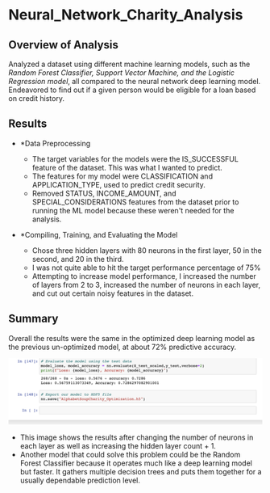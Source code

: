 # Neural_Network_Charity_Analysis

## Overview of Analysis

Analyzed a dataset using different machine learning models, such as the *Random Forest Classifier, Support Vector Machine, and the Logistic Regression model*, all compared to the neural network deep learning model. Endeavored to find out if a given person would be eligible for a loan based on credit history.

## Results

* *Data Preprocessing

  - The target variables for the models were the IS_SUCCESSFUL feature of the dataset. This was what I wanted to predict.
  - The features for my model were CLASSIFICATION and APPLICATION_TYPE, used to predict credit security.
  - Removed STATUS, INCOME_AMOUNT, and SPECIAL_CONSIDERATIONS features from the dataset prior to running the ML model because these weren't needed for the analysis.

* *Compiling, Training, and Evaluating the Model

  - Chose three hidden layers with 80 neurons in the first layer, 50 in the second, and 20 in the third.
  - I was not quite able to hit the target performance percentage of 75%
  - Attempting to increase model performance, I increased the number of layers from 2 to 3, increased the number of neurons in each layer, and cut out certain noisy features in the dataset.

## Summary

Overall the results were the same in the optimized deep learning model as the previous un-optimized model, at about 72% predictive accuracy.

![results](https://github.com/Kyle2Miles93/Neural_Network_Charity_Analysis/blob/main/Resources/Results_predictive%20_accuracy.png)

* This image shows the results after changing the number of neurons in each layer as well as increasing the hidden layer count + 1.
* Another model that could solve this problem could be the Random Forest Classifier because it operates much like a deep learning model but faster. It gathers multiple decision trees and puts them together for a usually dependable prediction level. 
